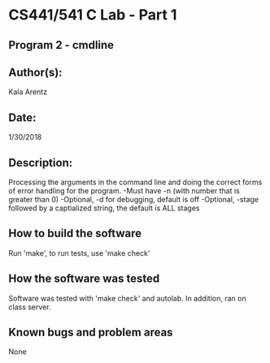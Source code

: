 # CS441/541 C Lab - Part 1
## Program 2 - cmdline

## Author(s):

Kala Arentz


## Date:

1/30/2018


## Description:

Processing the arguments in the command line and doing the correct forms of error handling for the program.
 -Must have -n (with number that is greater than 0)
 -Optional, -d for debugging, default is off
 -Optional, -stage followed by a captialized string, the default is ALL stages


## How to build the software

Run 'make', to run tests, use 'make check'


## How the software was tested

Software was tested with 'make check' and autolab. In addition, ran on class server.


## Known bugs and problem areas

None

